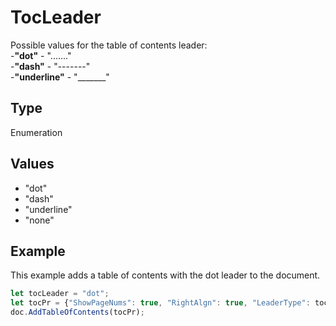 # TocLeader

Possible values for the table of contents leader:\
-**"dot"** - "......."\
-**"dash"** - "-------"\
-**"underline"** - "_______"

## Type

Enumeration

## Values

- "dot"
- "dash"
- "underline"
- "none"


## Example

This example adds a table of contents with the dot leader to the document.

```javascript editor-pptx
let tocLeader = "dot";
let tocPr = {"ShowPageNums": true, "RightAlgn": true, "LeaderType": tocLeader, "FormatAsLinks": true, "BuildFrom": {"OutlineLvls": 9}, "TocStyle": "standard"};
doc.AddTableOfContents(tocPr);
```
